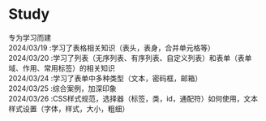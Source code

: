 # Study     
专为学习而建     
2024/03/19 :学习了表格相关知识（表头，表身，合并单元格等）     
2024/03/20 :学习了列表（无序列表、有序列表、自定义列表）和表单（表单域、作用、常用标签）的相关知识     
2024/03/24 :学习了表单中多种类型（文本，密码框，邮箱）     
2024/03/25 :综合案例，加深印象    
2024/03/26 :CSS样式规范，选择器（标签，类，id，通配符）如何使用，文本样式设置（字体，样式，大小，粗细）   